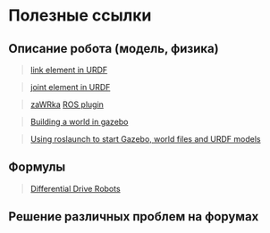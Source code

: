 # Полезные ссылки

## Описание робота (модель, физика)
> [link element in URDF](http://wiki.ros.org/urdf/XML/link)

> [joint element in URDF](http://wiki.ros.org/urdf/XML/joint)

> [zaWRka](https://github.com/lsd-maddrive/zaWRka-project/blob/1c5fed5e65bdc573844c7fcaa0568ca798f53ab2/wr8_description/urdf/model.urdf.xacro#L65)
> [ROS plugin](http://gazebosim.org/tutorials/?tut=ros_plugins)

> [Building a world in gazebo](http://gazebosim.org/tutorials?tut=build_world)

> [Using roslaunch to start Gazebo, world files and URDF models](http://gazebosim.org/tutorials?tut=ros_roslaunch)
## Формулы
> [Differential Drive Robots](http://www.cs.columbia.edu/~allen/F17/NOTES/icckinematics.pdf)
## Решение различных проблем на форумах
